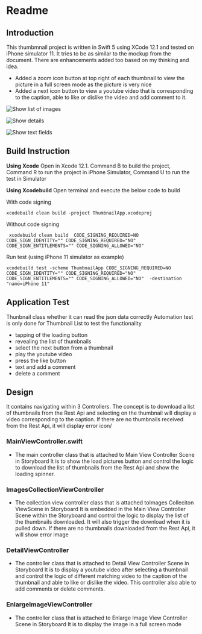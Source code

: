 
# Readme 
## Introduction
This thumbmnail project is written in Swift 5 using XCode 12.1 and tested on iPhone simulator 11. It tries to be as similar to the mockup from the document. There are enhancements added too based on my thinking and idea.
- Added a zoom icon button at top right of each thumbnail to view the picture in a full screen mode as the picture is very nice
- Added a next icon button to view a youtube video that is corresponding to the caption, able to like or dislike the video and add comment to it. 

![Show list of images](https://github.com/leonltl/ThumbnailApp/blob/main/Show_list_of_images.png) 
<!-- .element height="50%" width="50%" -->
![Show details](https://github.com/leonltl/ThumbnailApp/blob/main/Show_details.png) 
<!-- .element height="50%" width="50%" -->
![Show text fields](https://github.com/leonltl/ThumbnailApp/blob/main/Show_text_fields.png) 
<!-- .element height="50%" width="50%" -->

## Build Instruction
**Using Xcode**
Open in Xcode 12.1. 
Command B to build the project, Command R to run the project in iPhone Simulator, Command U to run the test in Simulator 

**Using Xcodebuild**
Open terminal and execute the below code to build 

With code signing
 ```
 xcodebuild clean build -project ThumbnailApp.xcodeproj
```

Without code signing
```
 xcodebuild clean build  CODE_SIGNING_REQUIRED=NO CODE_SIGN_IDENTITY="" CODE_SIGNING_REQUIRED="NO" CODE_SIGN_ENTITLEMENTS="" CODE_SIGNING_ALLOWED="NO"
 ```
 
Run test (using iPhone 11 simulator as example)
```
xcodebuild test -scheme ThumbnailApp CODE_SIGNING_REQUIRED=NO CODE_SIGN_IDENTITY="" CODE_SIGNING_REQUIRED="NO" CODE_SIGN_ENTITLEMENTS="" CODE_SIGNING_ALLOWED="NO"  -destination "name=iPhone 11"
```
## Application Test
Thunbnail class whether it can read the json data correctly
Automation test is only done for Thumbnail List to test the functionality
- tapping of the loading button 
- revealing the list of thumbnails
- select the next button from a thumbnail
- play the youtube video
- press the like button
- text and add a comment
- delete a comment



## Design
It contains navigating within 3 Controllers. The concept is to download a list of thumbnails from the Rest Api and selecting on the thumbnail will display a video corresponding to the caption. If there are no thumbnails received from the Rest Api, it will display error icon/  

### MainViewController.swift
- The main controller class that is attached to Main View Controller Scene in Storyboard
It is to show the load pictures button and control the logic to download the list of thumbnails from the Rest Api and show the loading spinner.

### ImagesCollectionViewController
- The collection view controller class that is attached toImages Colleciton ViewScene in Storyboard
It is embedded in the Main View Controller Scene within the Storyboard and control the logic to display the list of the thumbnails downloaded. It will also trigger the download when it is pulled down. If there are no thumbnails downloaded from the Rest Api, it will show error image

### DetailViewController
-  The controller class that is attached to Detail View Controller Scene in Storyboard 
It is to display a youtube video after selecting a thumbnail and control the logic of different matching video to the caption of the thumbnail and able to like or dislike the video. This controller also able to add comments or delete comments. 

### EnlargeImageViewController
-  The controller class that is attached to Enlarge Image View Controller Scene in Storyboard 
It is to display the image in a full screen mode  

